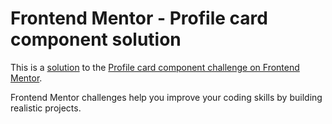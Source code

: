 # Frontend Mentor - Profile card component solution

This is a [solution](https://luke-hoang.github.io/profile-card-component) to the [Profile card component challenge on Frontend Mentor](https://www.frontendmentor.io/challenges/profile-card-component-cfArpWshJ).

Frontend Mentor challenges help you improve your coding skills by building realistic projects.
